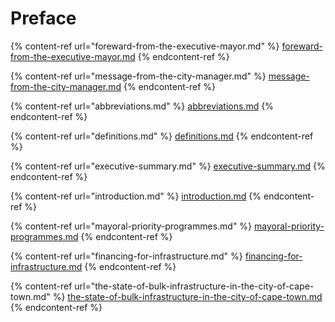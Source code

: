 # Preface

{% content-ref url="foreward-from-the-executive-mayor.md" %}
[foreward-from-the-executive-mayor.md](foreward-from-the-executive-mayor.md)
{% endcontent-ref %}

{% content-ref url="message-from-the-city-manager.md" %}
[message-from-the-city-manager.md](message-from-the-city-manager.md)
{% endcontent-ref %}

{% content-ref url="abbreviations.md" %}
[abbreviations.md](abbreviations.md)
{% endcontent-ref %}

{% content-ref url="definitions.md" %}
[definitions.md](definitions.md)
{% endcontent-ref %}

{% content-ref url="executive-summary.md" %}
[executive-summary.md](executive-summary.md)
{% endcontent-ref %}

{% content-ref url="introduction.md" %}
[introduction.md](introduction.md)
{% endcontent-ref %}

{% content-ref url="mayoral-priority-programmes.md" %}
[mayoral-priority-programmes.md](mayoral-priority-programmes.md)
{% endcontent-ref %}

{% content-ref url="financing-for-infrastructure.md" %}
[financing-for-infrastructure.md](financing-for-infrastructure.md)
{% endcontent-ref %}

{% content-ref url="the-state-of-bulk-infrastructure-in-the-city-of-cape-town.md" %}
[the-state-of-bulk-infrastructure-in-the-city-of-cape-town.md](the-state-of-bulk-infrastructure-in-the-city-of-cape-town.md)
{% endcontent-ref %}


